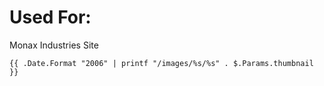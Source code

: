 # Used For:

Monax Industries Site


```
{{ .Date.Format "2006" | printf "/images/%s/%s" . $.Params.thumbnail }}
```